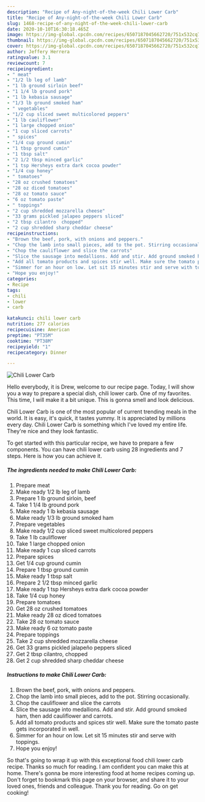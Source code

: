 ```yaml
---
description: "Recipe of Any-night-of-the-week Chili Lower Carb"
title: "Recipe of Any-night-of-the-week Chili Lower Carb"
slug: 1468-recipe-of-any-night-of-the-week-chili-lower-carb
date: 2020-10-10T16:30:18.465Z
image: https://img-global.cpcdn.com/recipes/6507187045662720/751x532cq70/chili-lower-carb-recipe-main-photo.jpg
thumbnail: https://img-global.cpcdn.com/recipes/6507187045662720/751x532cq70/chili-lower-carb-recipe-main-photo.jpg
cover: https://img-global.cpcdn.com/recipes/6507187045662720/751x532cq70/chili-lower-carb-recipe-main-photo.jpg
author: Jeffery Herrera
ratingvalue: 3.1
reviewcount: 7
recipeingredient:
- " meat"
- "1/2 lb leg of lamb"
- "1 lb ground sirloin beef"
- "1 1/4 lb ground pork"
- "1 lb kebasia sausage"
- "1/3 lb ground smoked ham"
- " vegetables"
- "1/2 cup sliced sweet multicolored peppers"
- "1 lb cauliflower"
- "1 large chopped onion"
- "1 cup sliced carrots"
- " spices"
- "1/4 cup ground cumin"
- "1 tbsp ground cumin"
- "1 tbsp salt"
- "2 1/2 tbsp minced garlic"
- "1 tsp Hersheys extra dark cocoa powder"
- "1/4 cup honey"
- " tomatoes"
- "28 oz crushed tomatoes"
- "28 oz diced tomatoes"
- "28 oz tomato sauce"
- "6 oz tomato paste"
- " toppings"
- "2 cup shredded mozzarella cheese"
- "33 grams pickled jalapeo peppers sliced"
- "2 tbsp cilantro  chopped"
- "2 cup shredded sharp cheddar cheese"
recipeinstructions:
- "Brown the beef, pork, with onions and peppers."
- "Chop the lamb into small pieces, add to the pot. Stirring occasionally."
- "Chop the cauliflower and slice the carrots"
- "Slice the sausage into medallions. Add and stir. Add ground smoked ham, then add cauliflower and carrots."
- "Add all tomato products and spices stir well. Make sure the tomato paste gets incorporated in well."
- "Simmer for an hour on low. Let sit 15 minutes stir and serve with toppings."
- "Hope you enjoy!"
categories:
- Recipe
tags:
- chili
- lower
- carb

katakunci: chili lower carb 
nutrition: 277 calories
recipecuisine: American
preptime: "PT35M"
cooktime: "PT38M"
recipeyield: "1"
recipecategory: Dinner

---
```



![Chili Lower Carb](https://img-global.cpcdn.com/recipes/6507187045662720/751x532cq70/chili-lower-carb-recipe-main-photo.jpg)

Hello everybody, it is Drew, welcome to our recipe page. Today, I will show you a way to prepare a special dish, chili lower carb. One of my favorites. This time, I will make it a bit unique. This is gonna smell and look delicious.



Chili Lower Carb is one of the most popular of current trending meals in the world. It is easy, it's quick, it tastes yummy. It is appreciated by millions every day. Chili Lower Carb is something which I've loved my entire life. They're nice and they look fantastic.


To get started with this particular recipe, we have to prepare a few components. You can have chili lower carb using 28 ingredients and 7 steps. Here is how you can achieve it.

<!--inarticleads1-->

##### The ingredients needed to make Chili Lower Carb:

1. Prepare  meat
1. Make ready 1/2 lb leg of lamb
1. Prepare 1 lb ground sirloin, beef
1. Take 1 1/4 lb ground pork
1. Make ready 1 lb kebasia sausage
1. Make ready 1/3 lb ground smoked ham
1. Prepare  vegetables
1. Make ready 1/2 cup sliced sweet multicolored peppers
1. Take 1 lb cauliflower
1. Take 1 large chopped onion
1. Make ready 1 cup sliced carrots
1. Prepare  spices
1. Get 1/4 cup ground cumin
1. Prepare 1 tbsp ground cumin
1. Make ready 1 tbsp salt
1. Prepare 2 1/2 tbsp minced garlic
1. Make ready 1 tsp Hersheys extra dark cocoa powder
1. Take 1/4 cup honey
1. Prepare  tomatoes
1. Get 28 oz crushed tomatoes
1. Make ready 28 oz diced tomatoes
1. Take 28 oz tomato sauce
1. Make ready 6 oz tomato paste
1. Prepare  toppings
1. Take 2 cup shredded mozzarella cheese
1. Get 33 grams pickled jalapeño peppers sliced
1. Get 2 tbsp cilantro,  chopped
1. Get 2 cup shredded sharp cheddar cheese




<!--inarticleads2-->

##### Instructions to make Chili Lower Carb:

1. Brown the beef, pork, with onions and peppers.
1. Chop the lamb into small pieces, add to the pot. Stirring occasionally.
1. Chop the cauliflower and slice the carrots
1. Slice the sausage into medallions. Add and stir. Add ground smoked ham, then add cauliflower and carrots.
1. Add all tomato products and spices stir well. Make sure the tomato paste gets incorporated in well.
1. Simmer for an hour on low. Let sit 15 minutes stir and serve with toppings.
1. Hope you enjoy!




So that's going to wrap it up with this exceptional food chili lower carb recipe. Thanks so much for reading. I am confident you can make this at home. There's gonna be more interesting food at home recipes coming up. Don't forget to bookmark this page on your browser, and share it to your loved ones, friends and colleague. Thank you for reading. Go on get cooking!
